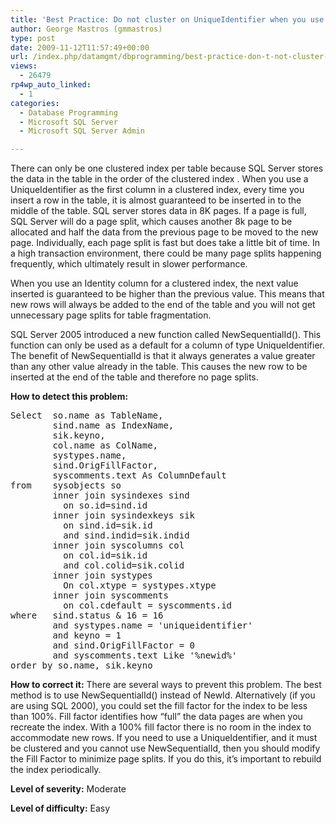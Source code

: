 ```yaml
---
title: 'Best Practice: Do not cluster on UniqueIdentifier when you use NewId'
author: George Mastros (gmmastros)
type: post
date: 2009-11-12T11:57:49+00:00
url: /index.php/datamgmt/dbprogramming/best-practice-don-t-not-cluster-on-uniqu/
views:
  - 26479
rp4wp_auto_linked:
  - 1
categories:
  - Database Programming
  - Microsoft SQL Server
  - Microsoft SQL Server Admin

---
```

There can only be one clustered index per table because SQL Server stores the data in the table in the order of the clustered index . When you use a UniqueIdentifier as the first column in a clustered index, every time you insert a row in the table, it is almost guaranteed to be inserted in to the middle of the table. SQL server stores data in 8K pages. If a page is full, SQL Server will do a page split, which causes another 8k page to be allocated and half the data from the previous page to be moved to the new page. Individually, each page split is fast but does take a little bit of time. In a high transaction environment, there could be many page splits happening frequently, which ultimately result in slower performance. 

When you use an Identity column for a clustered index, the next value inserted is guaranteed to be higher than the previous value. This means that new rows will always be added to the end of the table and you will not get unnecessary page splits for table fragmentation.

SQL Server 2005 introduced a new function called NewSequentialId(). This function can only be used as a default for a column of type UniqueIdentifier. The benefit of NewSequentialId is that it always generates a value greater than any other value already in the table. This causes the new row to be inserted at the end of the table and therefore no page splits. 

**How to detect this problem:**

<pre>Select  so.name as TableName, 
        sind.name as IndexName, 
        sik.keyno, 
        col.name as ColName,
        systypes.name,
        sind.OrigFillFactor,
        syscomments.text As ColumnDefault
from    sysobjects so
        inner join sysindexes sind 
          on so.id=sind.id
        inner join sysindexkeys sik 
          on sind.id=sik.id 
          and sind.indid=sik.indid
        inner join syscolumns col 
          on col.id=sik.id 
          and col.colid=sik.colid
        inner join systypes
          On col.xtype = systypes.xtype
        inner join syscomments
          on col.cdefault = syscomments.id
where   sind.status & 16 = 16
        and systypes.name = 'uniqueidentifier'
        and keyno = 1
        and sind.OrigFillFactor = 0
        and syscomments.text Like '%newid%'
order by so.name, sik.keyno</pre>

**How to correct it:** There are several ways to prevent this problem. The best method is to use NewSequentialId() instead of NewId. Alternatively (if you are using SQL 2000), you could set the fill factor for the index to be less than 100%. Fill factor identifies how &#8220;full&#8221; the data pages are when you recreate the index. With a 100% fill factor there is no room in the index to accommodate new rows. If you need to use a UniqueIdentifier, and it must be clustered and you cannot use NewSequentialId, then you should modify the Fill Factor to minimize page splits. If you do this, it&#8217;s important to rebuild the index periodically.

**Level of severity:** Moderate

**Level of difficulty:** Easy